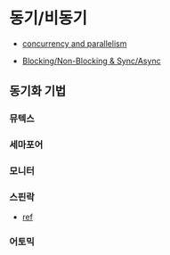 # 동기/비동기

- [concurrency and parallelism](https://goodgid.github.io/Concurrency-vs-Paraleelism/)

- [Blocking/Non-Blocking & Sync/Async](https://goodgid.github.io/Blocking-NonBlocking-Synchronous-Asynchronous/)

## 동기화 기법


### 뮤텍스


### 세마포어


### 모니터


### 스핀락

- [ref](https://goodgid.github.io/Spin-Lock/)

### 어토믹